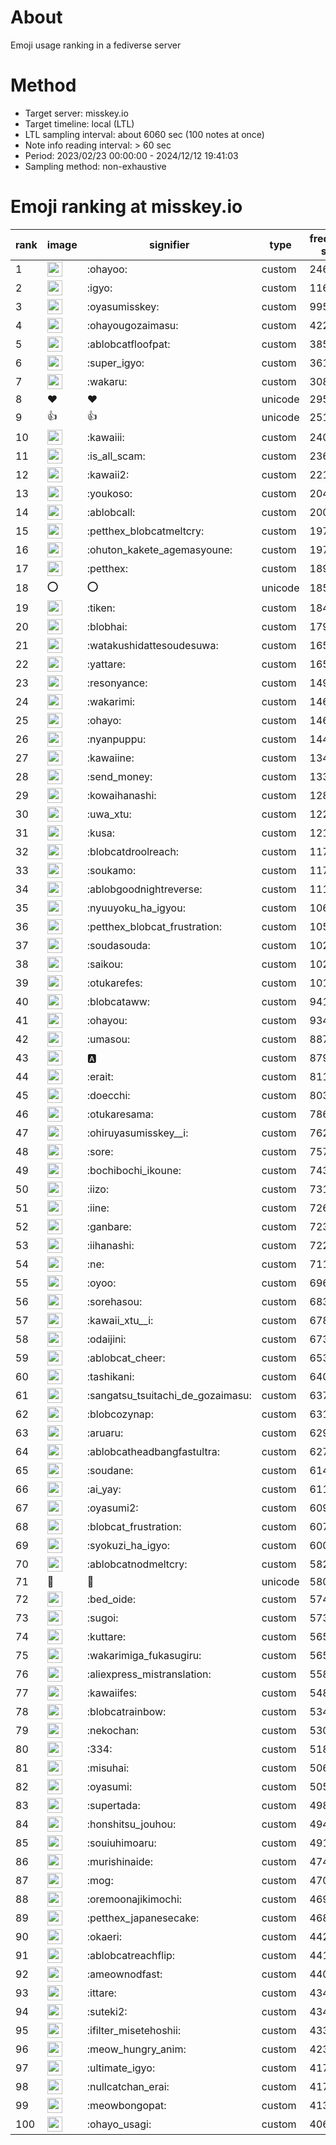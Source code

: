 # About
Emoji usage ranking in a fediverse server

# Method
- Target server: misskey.io
- Target timeline: local (LTL)
- LTL sampling interval: about 6060 sec (100 notes at once)
- Note info reading interval: > 60 sec
- Period: 2023/02/23 00:00:00 - 2024/12/12 19:41:03 
- Sampling method: non-exhaustive

# Emoji ranking at misskey.io

|rank|image|signifier|type|frequency score|
|----|----|----|----|----|
|1|<img height="24" src="https://misskey.io/emoji/ohayoo.webp">|:ohayoo:|custom|246087|
|2|<img height="24" src="https://misskey.io/emoji/igyo.webp">|:igyo:|custom|116343|
|3|<img height="24" src="https://misskey.io/emoji/oyasumisskey.webp">|:oyasumisskey:|custom|99546|
|4|<img height="24" src="https://misskey.io/emoji/ohayougozaimasu.webp">|:ohayougozaimasu:|custom|42280|
|5|<img height="24" src="https://misskey.io/emoji/ablobcatfloofpat.webp">|:ablobcatfloofpat:|custom|38571|
|6|<img height="24" src="https://misskey.io/emoji/super_igyo.webp">|:super_igyo:|custom|36120|
|7|<img height="24" src="https://misskey.io/emoji/wakaru.webp">|:wakaru:|custom|30844|
|8|❤|❤|unicode|29574|
|9|👍|👍|unicode|25129|
|10|<img height="24" src="https://misskey.io/emoji/kawaiii.webp">|:kawaiii:|custom|24060|
|11|<img height="24" src="https://misskey.io/emoji/is_all_scam.webp">|:is_all_scam:|custom|23694|
|12|<img height="24" src="https://misskey.io/emoji/kawaii2.webp">|:kawaii2:|custom|22199|
|13|<img height="24" src="https://misskey.io/emoji/youkoso.webp">|:youkoso:|custom|20488|
|14|<img height="24" src="https://misskey.io/emoji/ablobcall.webp">|:ablobcall:|custom|20014|
|15|<img height="24" src="https://misskey.io/emoji/petthex_blobcatmeltcry.webp">|:petthex_blobcatmeltcry:|custom|19782|
|16|<img height="24" src="https://misskey.io/emoji/ohuton_kakete_agemasyoune.webp">|:ohuton_kakete_agemasyoune:|custom|19740|
|17|<img height="24" src="https://misskey.io/emoji/petthex.webp">|:petthex:|custom|18962|
|18|⭕|⭕|unicode|18532|
|19|<img height="24" src="https://misskey.io/emoji/tiken.webp">|:tiken:|custom|18476|
|20|<img height="24" src="https://misskey.io/emoji/blobhai.webp">|:blobhai:|custom|17972|
|21|<img height="24" src="https://misskey.io/emoji/watakushidattesoudesuwa.webp">|:watakushidattesoudesuwa:|custom|16557|
|22|<img height="24" src="https://misskey.io/emoji/yattare.webp">|:yattare:|custom|16554|
|23|<img height="24" src="https://misskey.io/emoji/resonyance.webp">|:resonyance:|custom|14955|
|24|<img height="24" src="https://misskey.io/emoji/wakarimi.webp">|:wakarimi:|custom|14622|
|25|<img height="24" src="https://misskey.io/emoji/ohayo.webp">|:ohayo:|custom|14603|
|26|<img height="24" src="https://misskey.io/emoji/nyanpuppu.webp">|:nyanpuppu:|custom|14453|
|27|<img height="24" src="https://misskey.io/emoji/kawaiine.webp">|:kawaiine:|custom|13492|
|28|<img height="24" src="https://misskey.io/emoji/send_money.webp">|:send_money:|custom|13399|
|29|<img height="24" src="https://misskey.io/emoji/kowaihanashi.webp">|:kowaihanashi:|custom|12814|
|30|<img height="24" src="https://misskey.io/emoji/uwa_xtu.webp">|:uwa_xtu:|custom|12297|
|31|<img height="24" src="https://misskey.io/emoji/kusa.webp">|:kusa:|custom|12155|
|32|<img height="24" src="https://misskey.io/emoji/blobcatdroolreach.webp">|:blobcatdroolreach:|custom|11739|
|33|<img height="24" src="https://misskey.io/emoji/soukamo.webp">|:soukamo:|custom|11702|
|34|<img height="24" src="https://misskey.io/emoji/ablobgoodnightreverse.webp">|:ablobgoodnightreverse:|custom|11165|
|35|<img height="24" src="https://misskey.io/emoji/nyuuyoku_ha_igyou.webp">|:nyuuyoku_ha_igyou:|custom|10659|
|36|<img height="24" src="https://misskey.io/emoji/petthex_blobcat_frustration.webp">|:petthex_blobcat_frustration:|custom|10568|
|37|<img height="24" src="https://misskey.io/emoji/soudasouda.webp">|:soudasouda:|custom|10287|
|38|<img height="24" src="https://misskey.io/emoji/saikou.webp">|:saikou:|custom|10236|
|39|<img height="24" src="https://misskey.io/emoji/otukarefes.webp">|:otukarefes:|custom|10167|
|40|<img height="24" src="https://misskey.io/emoji/blobcataww.webp">|:blobcataww:|custom|9416|
|41|<img height="24" src="https://misskey.io/emoji/ohayou.webp">|:ohayou:|custom|9349|
|42|<img height="24" src="https://misskey.io/emoji/umasou.webp">|:umasou:|custom|8876|
|43|<img height="24" src="https://misskey.io/emoji/a.webp">|:a:|custom|8798|
|44|<img height="24" src="https://misskey.io/emoji/erait.webp">|:erait:|custom|8114|
|45|<img height="24" src="https://misskey.io/emoji/doecchi.webp">|:doecchi:|custom|8035|
|46|<img height="24" src="https://misskey.io/emoji/otukaresama.webp">|:otukaresama:|custom|7869|
|47|<img height="24" src="https://misskey.io/emoji/ohiruyasumisskey__i.webp">|:ohiruyasumisskey__i:|custom|7620|
|48|<img height="24" src="https://misskey.io/emoji/sore.webp">|:sore:|custom|7575|
|49|<img height="24" src="https://misskey.io/emoji/bochibochi_ikoune.webp">|:bochibochi_ikoune:|custom|7431|
|50|<img height="24" src="https://misskey.io/emoji/iizo.webp">|:iizo:|custom|7310|
|51|<img height="24" src="https://misskey.io/emoji/iine.webp">|:iine:|custom|7262|
|52|<img height="24" src="https://misskey.io/emoji/ganbare.webp">|:ganbare:|custom|7230|
|53|<img height="24" src="https://misskey.io/emoji/iihanashi.webp">|:iihanashi:|custom|7224|
|54|<img height="24" src="https://misskey.io/emoji/ne.webp">|:ne:|custom|7116|
|55|<img height="24" src="https://misskey.io/emoji/oyoo.webp">|:oyoo:|custom|6960|
|56|<img height="24" src="https://misskey.io/emoji/sorehasou.webp">|:sorehasou:|custom|6836|
|57|<img height="24" src="https://misskey.io/emoji/kawaii_xtu__i.webp">|:kawaii_xtu__i:|custom|6787|
|58|<img height="24" src="https://misskey.io/emoji/odaijini.webp">|:odaijini:|custom|6734|
|59|<img height="24" src="https://misskey.io/emoji/ablobcat_cheer.webp">|:ablobcat_cheer:|custom|6539|
|60|<img height="24" src="https://misskey.io/emoji/tashikani.webp">|:tashikani:|custom|6402|
|61|<img height="24" src="https://misskey.io/emoji/sangatsu_tsuitachi_de_gozaimasu.webp">|:sangatsu_tsuitachi_de_gozaimasu:|custom|6375|
|62|<img height="24" src="https://misskey.io/emoji/blobcozynap.webp">|:blobcozynap:|custom|6316|
|63|<img height="24" src="https://misskey.io/emoji/aruaru.webp">|:aruaru:|custom|6295|
|64|<img height="24" src="https://misskey.io/emoji/ablobcatheadbangfastultra.webp">|:ablobcatheadbangfastultra:|custom|6275|
|65|<img height="24" src="https://misskey.io/emoji/soudane.webp">|:soudane:|custom|6140|
|66|<img height="24" src="https://misskey.io/emoji/ai_yay.webp">|:ai_yay:|custom|6114|
|67|<img height="24" src="https://misskey.io/emoji/oyasumi2.webp">|:oyasumi2:|custom|6096|
|68|<img height="24" src="https://misskey.io/emoji/blobcat_frustration.webp">|:blobcat_frustration:|custom|6074|
|69|<img height="24" src="https://misskey.io/emoji/syokuzi_ha_igyo.webp">|:syokuzi_ha_igyo:|custom|6004|
|70|<img height="24" src="https://misskey.io/emoji/ablobcatnodmeltcry.webp">|:ablobcatnodmeltcry:|custom|5821|
|71|🎉|🎉|unicode|5800|
|72|<img height="24" src="https://misskey.io/emoji/bed_oide.webp">|:bed_oide:|custom|5749|
|73|<img height="24" src="https://misskey.io/emoji/sugoi.webp">|:sugoi:|custom|5730|
|74|<img height="24" src="https://misskey.io/emoji/kuttare.webp">|:kuttare:|custom|5656|
|75|<img height="24" src="https://misskey.io/emoji/wakarimiga_fukasugiru.webp">|:wakarimiga_fukasugiru:|custom|5652|
|76|<img height="24" src="https://misskey.io/emoji/aliexpress_mistranslation.webp">|:aliexpress_mistranslation:|custom|5585|
|77|<img height="24" src="https://misskey.io/emoji/kawaiifes.webp">|:kawaiifes:|custom|5489|
|78|<img height="24" src="https://misskey.io/emoji/blobcatrainbow.webp">|:blobcatrainbow:|custom|5348|
|79|<img height="24" src="https://misskey.io/emoji/nekochan.webp">|:nekochan:|custom|5305|
|80|<img height="24" src="https://misskey.io/emoji/334.webp">|:334:|custom|5183|
|81|<img height="24" src="https://misskey.io/emoji/misuhai.webp">|:misuhai:|custom|5064|
|82|<img height="24" src="https://misskey.io/emoji/oyasumi.webp">|:oyasumi:|custom|5056|
|83|<img height="24" src="https://misskey.io/emoji/supertada.webp">|:supertada:|custom|4980|
|84|<img height="24" src="https://misskey.io/emoji/honshitsu_jouhou.webp">|:honshitsu_jouhou:|custom|4944|
|85|<img height="24" src="https://misskey.io/emoji/souiuhimoaru.webp">|:souiuhimoaru:|custom|4915|
|86|<img height="24" src="https://misskey.io/emoji/murishinaide.webp">|:murishinaide:|custom|4741|
|87|<img height="24" src="https://misskey.io/emoji/mog.webp">|:mog:|custom|4706|
|88|<img height="24" src="https://misskey.io/emoji/oremoonajikimochi.webp">|:oremoonajikimochi:|custom|4690|
|89|<img height="24" src="https://misskey.io/emoji/petthex_japanesecake.webp">|:petthex_japanesecake:|custom|4685|
|90|<img height="24" src="https://misskey.io/emoji/okaeri.webp">|:okaeri:|custom|4424|
|91|<img height="24" src="https://misskey.io/emoji/ablobcatreachflip.webp">|:ablobcatreachflip:|custom|4413|
|92|<img height="24" src="https://misskey.io/emoji/ameownodfast.webp">|:ameownodfast:|custom|4405|
|93|<img height="24" src="https://misskey.io/emoji/ittare.webp">|:ittare:|custom|4349|
|94|<img height="24" src="https://misskey.io/emoji/suteki2.webp">|:suteki2:|custom|4347|
|95|<img height="24" src="https://misskey.io/emoji/ifilter_misetehoshii.webp">|:ifilter_misetehoshii:|custom|4339|
|96|<img height="24" src="https://misskey.io/emoji/meow_hungry_anim.webp">|:meow_hungry_anim:|custom|4234|
|97|<img height="24" src="https://misskey.io/emoji/ultimate_igyo.webp">|:ultimate_igyo:|custom|4177|
|98|<img height="24" src="https://misskey.io/emoji/nullcatchan_erai.webp">|:nullcatchan_erai:|custom|4172|
|99|<img height="24" src="https://misskey.io/emoji/meowbongopat.webp">|:meowbongopat:|custom|4134|
|100|<img height="24" src="https://misskey.io/emoji/ohayo_usagi.webp">|:ohayo_usagi:|custom|4063|
